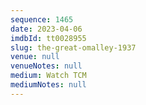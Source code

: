 ```yaml
---
sequence: 1465
date: 2023-04-06
imdbId: tt0028955
slug: the-great-omalley-1937
venue: null
venueNotes: null
medium: Watch TCM
mediumNotes: null
---
```

